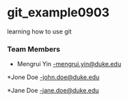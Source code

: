  # git_example0903

learning how to use git

### Team Members 

* Mengrui Yin -mengrui.yin@duke.edu

*Jone Doe -john.doe@duke.edu

*Jane Doe -jane.doe@duke.edu



